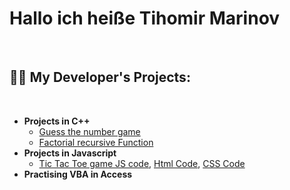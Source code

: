 <h1>Hallo ich heiße Tihomir Marinov</h1> <br>


<h2>👨‍💻 My Developer's Projects:</h2>  <br>

- <b>Projects in C++</b>   <br>
   - [Guess the number game](https://github.com/TihomirMarinov21/TihomirMarinov21/blob/main/guessNum.cpp)
   - [Factorial recursive Function](https://github.com/TihomirMarinov21/TihomirMarinov21/blob/main/factorial.cpp)
- <b>Projects in Javascript</b> <br>
   - [Tic Tac Toe game JS code](https://github.com/TihomirMarinov21/TihomirMarinov21/blob/main/main.js ), [Html Code](https://github.com/TihomirMarinov21/TihomirMarinov21/blob/main/ttt.html), [CSS Code](https://github.com/TihomirMarinov21/TihomirMarinov21/blob/main/style.css)
- <b>Practising VBA in Access</b> <br>
